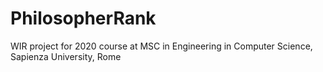 # PhilosopherRank
WIR project for 2020 course at MSC in Engineering in Computer Science, Sapienza University, Rome
